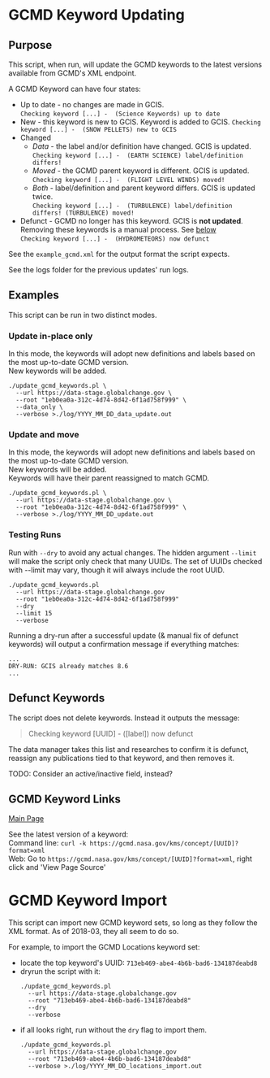 # GCMD Keyword Updating

## Purpose

This script, when run, will update the GCMD keywords to the latest versions available
from GCMD's XML endpoint.

A GCMD Keyword can have four states:  
 - Up to date - no changes are made in GCIS.  
   `Checking keyword [...] -  (Science Keywords) up to date`
 - New - this keyword is new to GCIS. Keyword is added to GCIS.
   `Checking keyword [...] -  (SNOW PELLETS) new to GCIS`
 - Changed
   - _Data_ - the label and/or definition have changed. GCIS is updated.  
     `Checking keyword [...] -  (EARTH SCIENCE) label/definition differs!`
   - _Moved_ - the GCMD parent keyword is different. GCIS is updated.  
     `Checking keyword [...] -  (FLIGHT LEVEL WINDS) moved!`
   - _Both_ - label/definition and parent keyword differs. GCIS is updated twice.  
     `Checking keyword [...] -  (TURBULENCE) label/definition differs! (TURBULENCE) moved!`
 - Defunct - GCMD no longer has this keyword. GCIS is **not updated**.  
   Removing these keywords is a manual process. See [below](#defunct-keywords)  
   `Checking keyword [...] -  (HYDROMETEORS) now defunct`

See the `example_gcmd.xml` for the output format the script expects.

See the logs folder for the previous updates' run logs.

## Examples

This script can be run in two distinct modes.

### Update in-place only

In this mode, the keywords will adopt new definitions
and labels based on the most up-to-date GCMD version.  
New keywords will be added.

```
./update_gcmd_keywords.pl \
  --url https://data-stage.globalchange.gov \
  --root "1eb0ea0a-312c-4d74-8d42-6f1ad758f999" \
  --data_only \
  --verbose >./log/YYYY_MM_DD_data_update.out
```

### Update and move

In this mode, the keywords will adopt new definitions
and labels based on the most up-to-date GCMD version.  
New keywords will be added.  
Keywords will have their parent reassigned to match GCMD.

```
./update_gcmd_keywords.pl \
  --url https://data-stage.globalchange.gov \
  --root "1eb0ea0a-312c-4d74-8d42-6f1ad758f999" \
  --verbose >./log/YYYY_MM_DD_update.out
```

### Testing Runs

Run with `--dry` to avoid any actual changes. The hidden argument
`--limit` will make the script only check that many UUIDs. The set of UUIDs
checked with --limit may vary, though it will always include the root UUID.

```
./update_gcmd_keywords.pl 
  --url https://data-stage.globalchange.gov 
  --root "1eb0ea0a-312c-4d74-8d42-6f1ad758f999" 
  --dry
  --limit 15
  --verbose
```

Running a dry-run after a successful update (& manual fix of defunct keywords)
will output a confirmation message if everything matches:

```
...
DRY-RUN: GCIS already matches 8.6
...
```

## Defunct Keywords

The script does not delete keywords. Instead it outputs the message:

> Checking keyword [UUID] -  ([label]) now defunct

The data manager takes this list and researches to confirm it is defunct, reassign any publications tied to that keyword, and then removes it.

TODO: Consider an active/inactive field, instead?

## GCMD Keyword Links

[Main Page](https://earthdata.nasa.gov/about/gcmd/global-change-master-directory-gcmd-keywords)

See the latest version of a keyword:  
Command line: `curl -k https://gcmd.nasa.gov/kms/concept/[UUID]?format=xml`  
Web: Go to `https://gcmd.nasa.gov/kms/concept/[UUID]?format=xml`, right click and 'View Page Source'  

# GCMD Keyword Import

This script can import new GCMD keyword sets, so long as they follow the XML format. As of 2018-03, they all seem to do so.

For example, to import the GCMD Locations keyword set:  
 
  - locate the top keyword's UUID: `713eb469-abe4-4b6b-bad6-134187deabd8`
  - dryrun the script with it:
    ```
    ./update_gcmd_keywords.pl 
      --url https://data-stage.globalchange.gov 
      --root "713eb469-abe4-4b6b-bad6-134187deabd8" 
      --dry
      --verbose
    ```
  - if all looks right, run without the `dry` flag to import them.
    ```
    ./update_gcmd_keywords.pl 
      --url https://data-stage.globalchange.gov 
      --root "713eb469-abe4-4b6b-bad6-134187deabd8" 
      --verbose >./log/YYYY_MM_DD_locations_import.out
    ```
